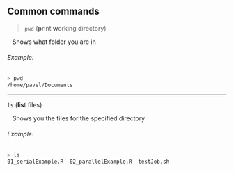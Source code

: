 ## Common commands 

> `pwd` (**p**rint **w**orking **d**irectory)

&nbsp;&nbsp;&nbsp;Shows what folder you are in 

###### Example:

```bash
> pwd
/home/pavel/Documents
```
***

`ls` (**l**i**s**t files)

&nbsp;&nbsp;&nbsp;Shows you the files for the specified directory 

###### Example:
```bash
> ls
01_serialExample.R  02_parallelExample.R  testJob.sh
```
